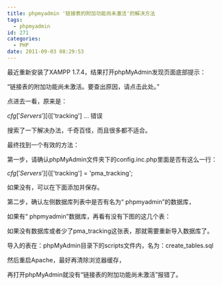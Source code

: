 ```yaml
---
title: phpmyadmin '链接表的附加功能尚未激活'的解决方法
tags:
  - phpmyadmin
id: 271
categories:
  - PHP
date: 2011-09-03 08:29:53
---
```


最近重新安装了XAMPP 1.7.4，结果打开phpMyAdmin发现页面底部提示：

“链接表的附加功能尚未激活。要查出原因，请点击此处。”

点进去一看，原来是：

$cfg['Servers'][$i]['tracking'] ... 错误

搜索了一下解决办法，千奇百怪，而且很多都不适合。

最终找到一个有效的方法：

第一步，请确认phpMyAdmin文件夹下的config.inc.php里面是否有这么一行：

$cfg['Servers'][$i]['tracking'] = 'pma_tracking';

如果没有，可以在下面添加并保存。

第二步，确认左侧数据库列表中是否有名为“ phpmyadmin”的数据库，

<!--more-->

如果有“ phpmyadmin”数据库，再看有没有下图的这几个表：

如果没有数据库或者少了pma_tracking这张表，那就需要重新导入数据库了。

导入的表在：phpMyAdmin目录下的scripts文件内，名为：create_tables.sql

然后重启Apache，最好再清除浏览器缓存，

再打开phpMyAdmin就没有“链接表的附加功能尚未激活”报错了。